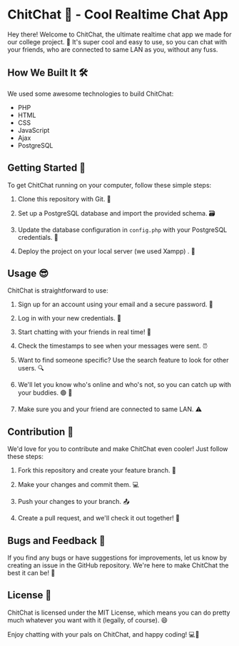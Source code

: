 # ChitChat 🚀 - Cool Realtime Chat App

Hey there! Welcome to ChitChat, the ultimate realtime chat app we made for our college project. 🎉 It's super cool and easy to use, so you can chat with your friends, who are connected to same LAN as you, without any fuss.

## How We Built It 🛠️

We used some awesome technologies to build ChitChat:

- PHP
- HTML
- CSS
- JavaScript
- Ajax
- PostgreSQL

## Getting Started 🚀

To get ChitChat running on your computer, follow these simple steps:

1. Clone this repository with Git. 🐙

2. Set up a PostgreSQL database and import the provided schema. 🗃️

3. Update the database configuration in `config.php` with your PostgreSQL credentials. 🔧

4. Deploy the project on your local server (we used Xampp) . 🚀

## Usage 😎

ChitChat is straightforward to use:

1. Sign up for an account using your email and a secure password. 👤

2. Log in with your new credentials. 🔐

3. Start chatting with your friends in real time! 💬

4. Check the timestamps to see when your messages were sent. ⏰

5. Want to find someone specific? Use the search feature to look for other users. 🔍

6. We'll let you know who's online and who's not, so you can catch up with your buddies. 🟢 🔴
   
7. Make sure you and your friend are connected to same LAN. ⚠️ 

## Contribution 🤝

We'd love for you to contribute and make ChitChat even cooler! Just follow these steps:

1. Fork this repository and create your feature branch. 🌳

2. Make your changes and commit them. 💻

3. Push your changes to your branch. 📤

4. Create a pull request, and we'll check it out together! 🚀

## Bugs and Feedback 🐞

If you find any bugs or have suggestions for improvements, let us know by creating an issue in the GitHub repository. We're here to make ChitChat the best it can be! 🙌

## License 📝

ChitChat is licensed under the MIT License, which means you can do pretty much whatever you want with it (legally, of course). 😄

Enjoy chatting with your pals on ChitChat, and happy coding! 💻💬
